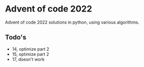 # Advent of code 2022
 Advent of code 2022 solutions in python, using various algorithms.

## Todo's
- 14, optimize part 2
- 15, optimize part 2
- 17, doesn't work

